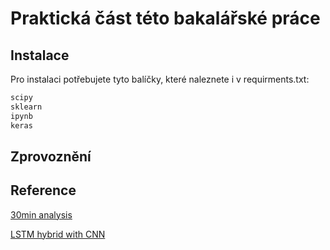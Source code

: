 # Praktická část této bakalářské práce

## Instalace

Pro instalaci potřebujete tyto balíčky, které naleznete i v requirments.txt:

```txt
scipy
sklearn
ipynb
keras

```

## Zprovoznění 




## Reference

[30min analysis](https://www.kaggle.com/code/nwheeler443/london-smart-meter-analysis-of-half-hourly-data)

[LSTM hybrid with CNN](https://ieeexplore.ieee.org/document/9210478)
